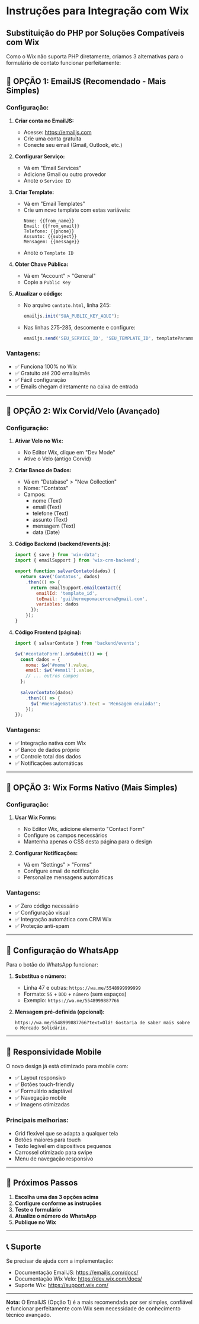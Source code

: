 # Instruções para Integração com Wix

## Substituição do PHP por Soluções Compatíveis com Wix

Como o Wix não suporta PHP diretamente, criamos 3 alternativas para o formulário de contato funcionar perfeitamente:

## 🎯 OPÇÃO 1: EmailJS (Recomendado - Mais Simples)

### Configuração:
1. **Criar conta no EmailJS:**
   - Acesse: https://emailjs.com
   - Crie uma conta gratuita
   - Conecte seu email (Gmail, Outlook, etc.)

2. **Configurar Serviço:**
   - Vá em "Email Services"
   - Adicione Gmail ou outro provedor
   - Anote o `Service ID`

3. **Criar Template:**
   - Vá em "Email Templates"
   - Crie um novo template com estas variáveis:
     ```
     Nome: {{from_name}}
     Email: {{from_email}}
     Telefone: {{phone}}
     Assunto: {{subject}}
     Mensagem: {{message}}
     ```
   - Anote o `Template ID`

4. **Obter Chave Pública:**
   - Vá em "Account" > "General"
   - Copie a `Public Key`

5. **Atualizar o código:**
   - No arquivo `contato.html`, linha 245:
     ```javascript
     emailjs.init("SUA_PUBLIC_KEY_AQUI");
     ```
   - Nas linhas 275-285, descomente e configure:
     ```javascript
     emailjs.send('SEU_SERVICE_ID', 'SEU_TEMPLATE_ID', templateParams)
     ```

### Vantagens:
- ✅ Funciona 100% no Wix
- ✅ Gratuito até 200 emails/mês
- ✅ Fácil configuração
- ✅ Emails chegam diretamente na caixa de entrada

---

## 🎯 OPÇÃO 2: Wix Corvid/Velo (Avançado)

### Configuração:
1. **Ativar Velo no Wix:**
   - No Editor Wix, clique em "Dev Mode"
   - Ative o Velo (antigo Corvid)

2. **Criar Banco de Dados:**
   - Vá em "Database" > "New Collection"
   - Nome: "Contatos"
   - Campos:
     - nome (Text)
     - email (Text)
     - telefone (Text)
     - assunto (Text)
     - mensagem (Text)
     - data (Date)

3. **Código Backend (backend/events.js):**
   ```javascript
   import { save } from 'wix-data';
   import { emailSupport } from 'wix-crm-backend';

   export function salvarContato(dados) {
     return save('Contatos', dados)
       .then(() => {
         return emailSupport.emailContact({
           emailId: 'template_id',
           toEmail: 'guilhermepomacercena@gmail.com',
           variables: dados
         });
       });
   }
   ```

4. **Código Frontend (página):**
   ```javascript
   import { salvarContato } from 'backend/events';

   $w('#contatoForm').onSubmit(() => {
     const dados = {
       nome: $w('#nome').value,
       email: $w('#email').value,
       // ... outros campos
     };
     
     salvarContato(dados)
       .then(() => {
         $w('#mensagemStatus').text = 'Mensagem enviada!';
       });
   });
   ```

### Vantagens:
- ✅ Integração nativa com Wix
- ✅ Banco de dados próprio
- ✅ Controle total dos dados
- ✅ Notificações automáticas

---

## 🎯 OPÇÃO 3: Wix Forms Nativo (Mais Simples)

### Configuração:
1. **Usar Wix Forms:**
   - No Editor Wix, adicione elemento "Contact Form"
   - Configure os campos necessários
   - Mantenha apenas o CSS desta página para o design

2. **Configurar Notificações:**
   - Vá em "Settings" > "Forms"
   - Configure email de notificação
   - Personalize mensagens automáticas

### Vantagens:
- ✅ Zero código necessário
- ✅ Configuração visual
- ✅ Integração automática com CRM Wix
- ✅ Proteção anti-spam

---

## 📱 Configuração do WhatsApp

Para o botão do WhatsApp funcionar:

1. **Substitua o número:**
   - Linha 47 e outras: `https://wa.me/5548999999999`
   - Formato: `55` + `DDD` + `número` (sem espaços)
   - Exemplo: `https://wa.me/5548999887766`

2. **Mensagem pré-definida (opcional):**
   ```
   https://wa.me/5548999887766?text=Olá! Gostaria de saber mais sobre o Mercado Solidário.
   ```

---

## 🎨 Responsividade Mobile

O novo design já está otimizado para mobile com:

- ✅ Layout responsivo
- ✅ Botões touch-friendly
- ✅ Formulário adaptável
- ✅ Navegação mobile
- ✅ Imagens otimizadas

### Principais melhorias:
- Grid flexível que se adapta a qualquer tela
- Botões maiores para touch
- Texto legível em dispositivos pequenos
- Carrossel otimizado para swipe
- Menu de navegação responsivo

---

## 🚀 Próximos Passos

1. **Escolha uma das 3 opções acima**
2. **Configure conforme as instruções**
3. **Teste o formulário**
4. **Atualize o número do WhatsApp**
5. **Publique no Wix**

---

## 📞 Suporte

Se precisar de ajuda com a implementação:
- Documentação EmailJS: https://emailjs.com/docs/
- Documentação Wix Velo: https://dev.wix.com/docs/
- Suporte Wix: https://support.wix.com/

---

**Nota:** O EmailJS (Opção 1) é a mais recomendada por ser simples, confiável e funcionar perfeitamente com Wix sem necessidade de conhecimento técnico avançado.

